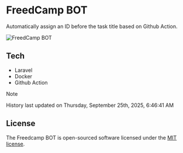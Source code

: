 # FreedCamp BOT

Automatically assign an ID before the task title based on Github Action.

![FreedCamp BOT](https://repository-images.githubusercontent.com/737932867/7d34798b-2680-471c-b089-a78a718d3d6a)

## Tech

- Laravel
- Docker
- Github Action

> [!NOTE]  
> History last updated on Thursday, September 25th, 2025, 6:46:41 AM

## License

The Freedcamp BOT is open-sourced software licensed under the [MIT license](https://opensource.org/licenses/MIT).
